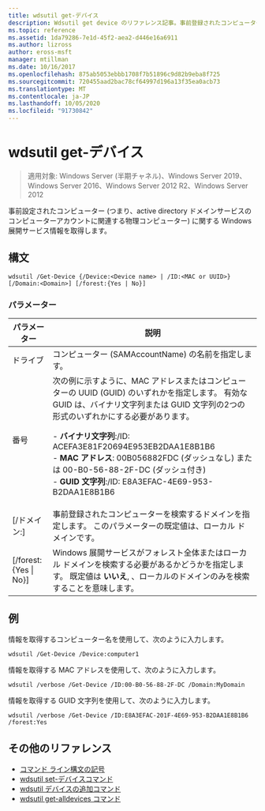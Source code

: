 ```yaml
---
title: wdsutil get-デバイス
description: Wdsutil get device のリファレンス記事。事前登録されたコンピューター (つまり、active directory ドメインサービスのコンピューターアカウントに適用された物理コンピューター) に関する Windows 展開サービス情報を取得します。
ms.topic: reference
ms.assetid: 1da79286-7e1d-45f2-aea2-d446e16a6911
ms.author: lizross
author: eross-msft
manager: mtillman
ms.date: 10/16/2017
ms.openlocfilehash: 875ab5053ebbb1708f7b51896c9d82b9eba8f725
ms.sourcegitcommit: 720455aad2bac78cf64997d196a13f35ea0acb73
ms.translationtype: MT
ms.contentlocale: ja-JP
ms.lasthandoff: 10/05/2020
ms.locfileid: "91730842"
---
```

# <a name="wdsutil-get-device"></a>wdsutil get-デバイス

> 適用対象: Windows Server (半期チャネル)、Windows Server 2019、Windows Server 2016、Windows Server 2012 R2、Windows Server 2012

事前設定されたコンピューター (つまり、active directory ドメインサービスのコンピューターアカウントに関連する物理コンピューター) に関する Windows 展開サービス情報を取得します。

## <a name="syntax"></a>構文
```
wdsutil /Get-Device {/Device:<Device name> | /ID:<MAC or UUID>} [/Domain:<Domain>] [/forest:{Yes | No}]
```
### <a name="parameters"></a>パラメーター
|パラメーター|説明|
|-------|--------|
|ドライブ<Device name>|コンピューター (SAMAccountName) の名前を指定します。|
|番号<MAC or UUID>|次の例に示すように、MAC アドレスまたはコンピューターの UUID (GUID) のいずれかを指定します。 有効な GUID は、バイナリ文字列または GUID 文字列の2つの形式のいずれかにする必要があります。<p>-   **バイナリ文字列**:/ID: ACEFA3E81F20694E953EB2DAA1E8B1B6<br />-   **MAC アドレス**: 00B056882FDC (ダッシュなし) または 00-B0-56-88-2F-DC (ダッシュ付き)<br />-   **GUID 文字列**:/ID: E8A3EFAC-4E69-953-B2DAA1E8B1B6|
|[/ドメイン:<Domain>]|事前登録されたコンピューターを検索するドメインを指定します。 このパラメーターの既定値は、ローカル ドメインです。|
|[/forest: {Yes &#124; No}]|Windows 展開サービスがフォレスト全体またはローカル ドメインを検索する必要があるかどうかを指定します。 既定値は **いいえ**, 、ローカルのドメインのみを検索することを意味します。|
## <a name="examples"></a>例
情報を取得するコンピューター名を使用して、次のように入力します。
```
wdsutil /Get-Device /Device:computer1
```
情報を取得する MAC アドレスを使用して、次のように入力します。
```
wdsutil /verbose /Get-Device /ID:00-B0-56-88-2F-DC /Domain:MyDomain
```
情報を取得する GUID 文字列を使用して、次のように入力します。
```
wdsutil /verbose /Get-Device /ID:E8A3EFAC-201F-4E69-953-B2DAA1E8B1B6 /forest:Yes
```
## <a name="additional-references"></a>その他のリファレンス
- [コマンド ライン構文の記号](command-line-syntax-key.md)
- [wdsutil set-デバイスコマンド](wdsutil-set-device.md)
- [wdsutil デバイスの追加コマンド](wdsutil-add-device.md)
- [wdsutil get-alldevices コマンド](wdsutil-get-alldevices.md)
